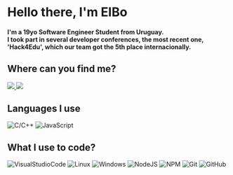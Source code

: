 <h1>Hello there, I'm ElBo</h1>
<h4>I'm a 19yo Software Engineer Student from Uruguay. <br>
I took part in several developer conferences, the most recent one, 'Hack4Edu', which our team got the 5th place internacionally.</h4>

<h2>Where can you find me?</h2>
<p>
  <a href="https://www.instagram.com/elbodelajusticia/ target="blank"> <img src="https://img.shields.io/badge/-@ElBo-FF4949?style=flat&logo=instagram&logoColor=white" /> </a>
  <a href="https://twitter.com/ElBoJusticia target="blank"> <img src="https://img.shields.io/badge/-@ElBo-1DA1F2?style=flat&logo=twitter&logoColor=white" /> </a>
</p>

<h2>Languages I use</h2>
<p>
  <img alt="C/C++" src="https://img.shields.io/badge/-C/C++-E77250?style=flat&logo=c&logoColor=white"/>
  <img alt="JavaScript" src="https://img.shields.io/badge/-JavaScript-F7DF1E?style=flat&logo=javascript&logoColor=black"/>
</p>
<h2>What I use to code?</h2>
<p>
  <img alt="VisualStudioCode" src="https://bit.ly/36t1Mlt"/>
  <img alt="Linux" src="https://img.shields.io/badge/-Linux-FCC624?style=flat&logo=linux&logoColor=black"/>
  <img alt="Windows" src="https://img.shields.io/badge/-Windows-0078D6?style=flat&logo=windows&logoColor=white"/>
  <img alt="NodeJS" src="https://img.shields.io/badge/-NodeJS-339933?style=flat&logo=node.js&logoColor=white"/>
  <img alt="NPM" src="https://img.shields.io/badge/-NPM-CB3837?style=flat&logo=NPM&logoColor=white"/>
  <img alt="Git" src="https://img.shields.io/badge/-Git-F05032?style=flat&logo=git&logoColor=white"/>
  <img alt="GitHub" src="https://img.shields.io/badge/-GitHub-181717?style=flat&logo=github&logoColor=white"/>
</p>
<!--
**ElBoDeLaJusticia/ElBoDeLaJusticia** is a ✨ _special_ ✨ repository because its `README.md` (this file) appears on your GitHub profile.

Here are some ideas to get you started:

- 🔭 I’m currently working on ...
- 🌱 I’m currently learning ...
- 👯 I’m looking to collaborate on ...
- 🤔 I’m looking for help with ...
- 💬 Ask me about ...
- 📫 How to reach me: ...
- 😄 Pronouns: ...
- ⚡ Fun fact: ...
-->
